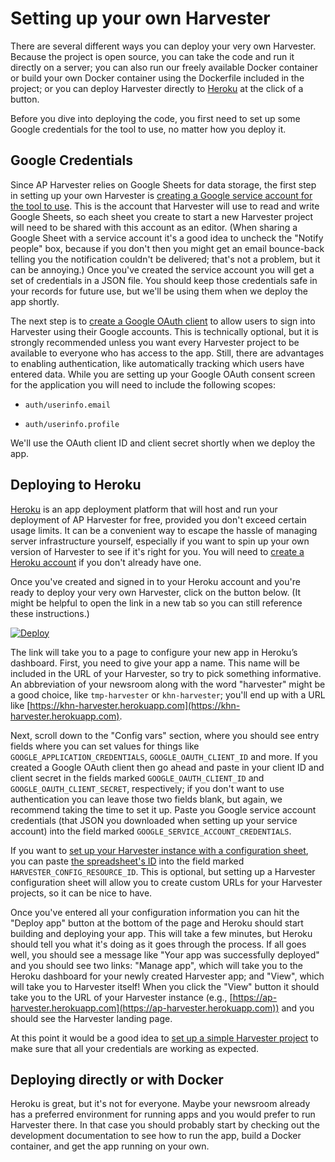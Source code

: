 Setting up your own Harvester
=============================

There are several different ways you can deploy your very own Harvester.
Because the project is open source, you can take the code and run it directly
on a server; you can also run our freely available Docker container or build
your own Docker container using the Dockerfile included in the project; or you
can deploy Harvester directly to [Heroku][] at the click of a button.

Before you dive into deploying the code, you first need to set up some Google
credentials for the tool to use, no matter how you deploy it.

## Google Credentials

Since AP Harvester relies on Google Sheets for data storage, the first step in
setting up your own Harvester is [creating a Google service account for the
tool to use][create-service-account]. This is the account that Harvester will
use to read and write Google Sheets, so each sheet you create to start a new
Harvester project will need to be shared with this account as an editor. (When
sharing a Google Sheet with a service account it's a good idea to uncheck the
"Notify people" box, because if you don't then you might get an email
bounce-back telling you the notification couldn't be delivered; that's not
a problem, but it can be annoying.) Once you've created the service account you
will get a set of credentials in a JSON file. You should keep those credentials
safe in your records for future use, but we'll be using them when we deploy the
app shortly.

The next step is to [create a Google OAuth client][create-oauth] to allow users
to sign into Harvester using their Google accounts. This is technically
optional, but it is strongly recommended unless you want every Harvester
project to be available to everyone who has access to the app. Still, there are
advantages to enabling authentication, like automatically tracking which users
have entered data. While you are setting up your Google OAuth consent screen
for the application you will need to include the following scopes:

* `auth/userinfo.email`

* `auth/userinfo.profile`

We'll use the OAuth client ID and client secret shortly when we deploy the app.

## Deploying to Heroku

[Heroku][] is an app deployment platform that will host and run your deployment
of AP Harvester for free, provided you don't exceed certain usage limits. It
can be a convenient way to escape the hassle of managing server infrastructure
yourself, especially if you want to spin up your own version of Harvester to
see if it's right for you. You will need to [create a Heroku
account][heroku-create-account] if you don't already have one.

Once you've created and signed in to your Heroku account and you're ready to
deploy your very own Harvester, click on the button below. (It might be helpful
to open the link in a new tab so you can still reference these instructions.)

[![Deploy](https://www.herokucdn.com/deploy/button.svg)](https://heroku.com/deploy?template=https://github.com/associatedpress/harvester)

The link will take you to a page to configure your new app in Heroku’s
dashboard. First, you need to give your app a name. This name will be included
in the URL of your Harvester, so try to pick something informative. An
abbreviation of your newsroom along with the word "harvester" might be a good
choice, like `tmp-harvester` or `khn-harvester`; you'll end up with a URL like
[https://khn-harvester.herokuapp.com](https://khn-harvester.herokuapp.com).

Next, scroll down to the "Config vars" section, where you should see entry
fields where you can set values for things like
`GOOGLE_APPLICATION_CREDENTIALS`, `GOOGLE_OAUTH_CLIENT_ID` and more. If you
created a Google OAuth client then go ahead and paste in your client ID and
client secret in the fields marked `GOOGLE_OAUTH_CLIENT_ID` and
`GOOGLE_OAUTH_CLIENT_SECRET`, respectively; if you don't want to use
authentication you can leave those two fields blank, but again, we recommend
taking the time to set it up. Paste you Google service account credentials
(that JSON you downloaded when setting up your service account) into the field
marked `GOOGLE_SERVICE_ACCOUNT_CREDENTIALS`.

If you want to [set up your Harvester instance with a configuration
sheet][configuration-sheet], you can paste [the spreadsheet's
ID][google-spreadsheet-id] into the field marked
`HARVESTER_CONFIG_RESOURCE_ID`. This is optional, but setting up a Harvester
configuration sheet will allow you to create custom URLs for your Harvester
projects, so it can be nice to have.

Once you've entered all your configuration information you can hit the "Deploy
app" button at the bottom of the page and Heroku should start building and
deploying your app. This will take a few minutes, but Heroku should tell you
what it's doing as it goes through the process. If all goes well, you should
see a message like "Your app was successfully deployed" and you should see two
links: "Manage app", which will take you to the Heroku dashboard for your newly
created Harvester app; and "View", which will take you to Harvester itself!
When you click the "View" button it should take you to the URL of your
Harvester instance (e.g.,
[https://ap-harvester.herokuapp.com](https://ap-harvester.herokuapp.com)) and
you should see the Harvester landing page.

At this point it would be a good idea to [set up a simple Harvester
project][first-project] to
make sure that all your credentials are working as expected.

## Deploying directly or with Docker

Heroku is great, but it's not for everyone. Maybe your newsroom already has
a preferred environment for running apps and you would prefer to run Harvester
there. In that case you should probably start by checking out the development
documentation to see how to run the app, build a Docker container, and get the
app running on your own.

[create-service-account]: https://cloud.google.com/iam/docs/creating-managing-service-accounts
[create-oauth]: https://support.google.com/cloud/answer/6158849?hl=en
[Heroku]: https://www.heroku.com/
[heroku-create-account]: https://signup.heroku.com/
[google-spreadsheet-id]: https://developers.google.com/sheets/api/guides/concepts#spreadsheet_id
[first-project]: ./first_project.md
[configuration-sheet]: ./configuration_resource.md
